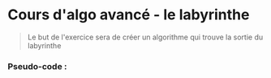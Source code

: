# Cours d'algo avancé - le labyrinthe

> Le but de l'exercice sera de créer un algorithme qui trouve la sortie du labyrinthe

### Pseudo-code :
